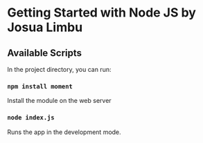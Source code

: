 # Getting Started with Node JS by Josua Limbu

## Available Scripts

In the project directory, you can run:

### `npm install moment`
Install the module on the web server

### `node index.js`
Runs the app in the development mode.
